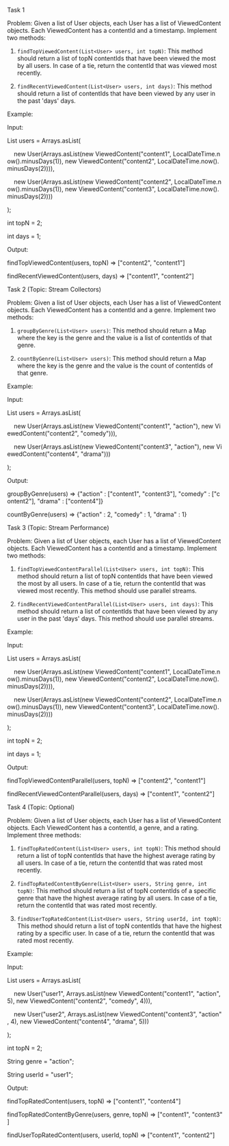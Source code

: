 Task 1

Problem: Given a list of User objects, each User has a list of ViewedContent objects. Each ViewedContent has a contentId and a timestamp. Implement two methods:

1. `findTopViewedContent(List<User> users, int topN)`: This method should return a list of topN contentIds that have been viewed the most by all users. In case of a tie, return the contentId that was viewed most recently.
    
2. `findRecentViewedContent(List<User> users, int days)`: This method should return a list of contentIds that have been viewed by any user in the past 'days' days.
    

Example:

Input:

List<User> users = Arrays.asList(

    new User(Arrays.asList(new ViewedContent("content1", LocalDateTime.now().minusDays(1)), new ViewedContent("content2", LocalDateTime.now().minusDays(2)))),

    new User(Arrays.asList(new ViewedContent("content2", LocalDateTime.now().minusDays(1)), new ViewedContent("content3", LocalDateTime.now().minusDays(2))))

);

int topN = 2;

int days = 1;

Output:

findTopViewedContent(users, topN) => ["content2", "content1"]

findRecentViewedContent(users, days) => ["content1", "content2"]

Task 2 (Topic: Stream Collectors)

Problem: Given a list of User objects, each User has a list of ViewedContent objects. Each ViewedContent has a contentId and a genre. Implement two methods:

1. `groupByGenre(List<User> users)`: This method should return a Map where the key is the genre and the value is a list of contentIds of that genre.
    
2. `countByGenre(List<User> users)`: This method should return a Map where the key is the genre and the value is the count of contentIds of that genre.
    

Example:

Input:

List<User> users = Arrays.asList(

    new User(Arrays.asList(new ViewedContent("content1", "action"), new ViewedContent("content2", "comedy"))),

    new User(Arrays.asList(new ViewedContent("content3", "action"), new ViewedContent("content4", "drama")))

);

Output:

groupByGenre(users) => {"action" : ["content1", "content3"], "comedy" : ["content2"], "drama" : ["content4"]}

countByGenre(users) => {"action" : 2, "comedy" : 1, "drama" : 1}

Task 3 (Topic: Stream Performance)

Problem: Given a list of User objects, each User has a list of ViewedContent objects. Each ViewedContent has a contentId and a timestamp. Implement two methods:

1. `findTopViewedContentParallel(List<User> users, int topN)`: This method should return a list of topN contentIds that have been viewed the most by all users. In case of a tie, return the contentId that was viewed most recently. This method should use parallel streams.
    
2. `findRecentViewedContentParallel(List<User> users, int days)`: This method should return a list of contentIds that have been viewed by any user in the past 'days' days. This method should use parallel streams.
    

Example:

Input:

List<User> users = Arrays.asList(

    new User(Arrays.asList(new ViewedContent("content1", LocalDateTime.now().minusDays(1)), new ViewedContent("content2", LocalDateTime.now().minusDays(2)))),

    new User(Arrays.asList(new ViewedContent("content2", LocalDateTime.now().minusDays(1)), new ViewedContent("content3", LocalDateTime.now().minusDays(2))))

);

int topN = 2;

int days = 1;

Output:

findTopViewedContentParallel(users, topN) => ["content2", "content1"]

findRecentViewedContentParallel(users, days) => ["content1", "content2"]

Task 4 (Topic: Optional)

Problem: Given a list of User objects, each User has a list of ViewedContent objects. Each ViewedContent has a contentId, a genre, and a rating. Implement three methods:

1. `findTopRatedContent(List<User> users, int topN)`: This method should return a list of topN contentIds that have the highest average rating by all users. In case of a tie, return the contentId that was rated most recently.
    
2. `findTopRatedContentByGenre(List<User> users, String genre, int topN)`: This method should return a list of topN contentIds of a specific genre that have the highest average rating by all users. In case of a tie, return the contentId that was rated most recently.
    
3. `findUserTopRatedContent(List<User> users, String userId, int topN)`: This method should return a list of topN contentIds that have the highest rating by a specific user. In case of a tie, return the contentId that was rated most recently.
    

Example:

Input:

List<User> users = Arrays.asList(

    new User("user1", Arrays.asList(new ViewedContent("content1", "action", 5), new ViewedContent("content2", "comedy", 4))),

    new User("user2", Arrays.asList(new ViewedContent("content3", "action", 4), new ViewedContent("content4", "drama", 5)))

);

int topN = 2;

String genre = "action";

String userId = "user1";

Output:

findTopRatedContent(users, topN) => ["content1", "content4"]

findTopRatedContentByGenre(users, genre, topN) => ["content1", "content3"]

findUserTopRatedContent(users, userId, topN) => ["content1", "content2"]